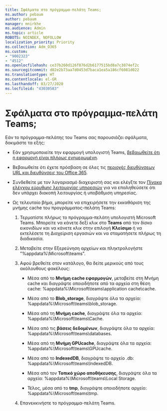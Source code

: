 ```yaml
---
title: Σφάλματα στο πρόγραμμα-πελάτη Teams;
ms.author: pebaum
author: pebaum
manager: mnirkhe
ms.audience: Admin
ms.topic: article
ROBOTS: NOINDEX, NOFOLLOW
localization_priority: Priority
ms.collection: Adm_O365
ms.custom:
- "9002323"
- "4512"
ms.openlocfilehash: ce37b260d126f876d2b6177515bd8a7c3874ef2c
ms.sourcegitcommit: d02e2b73aa7d0453d7baca1ea5a186cf6081d022
ms.translationtype: HT
ms.contentlocale: el-GR
ms.lasthandoff: 03/27/2020
ms.locfileid: "43030583"
---
```

# <a name="teams-client-crashing"></a>Σφάλματα στο πρόγραμμα-πελάτη Teams;

Εάν το πρόγραμμα-πελάτης του Teams σας παρουσιάζει σφάλματα, δοκιμάστε τα εξής:

- Εάν χρησιμοποιείτε την εφαρμογή υπολογιστή Teams, [βεβαιωθείτε ότι η εφαρμογή είναι πλήρως ενημερωμένη](https://support.office.com/article/Update-Microsoft-Teams-535a8e4b-45f0-4f6c-8b3d-91bca7a51db1).

- Βεβαιωθείτε ότι έχετε πρόσβαση σε όλες τις [περιοχές διευθύνσεων URL και διευθύνσεις του Office 365](https://docs.microsoft.com/microsoftteams/connectivity-issues).

- Συνδεθείτε με τον λογαριασμό διαχειριστή σας και ελέγξτε τον [Πίνακα ελέγχου εύρυθμης λειτουργίας υπηρεσιών](https://docs.microsoft.com/office365/enterprise/view-service-health) για να επαληθεύσετε ότι δεν υπάρχει διακοπή λειτουργίας ή υποβάθμιση υπηρεσίας.

 - Ως τελευταίο βήμα, μπορείτε να επιχειρήσετε την εκκαθάριση της μνήμης cache του προγράμματος-πελάτη Teams:

    1.  Τερματίστε πλήρως το πρόγραμμα-πελάτη υπολογιστή Microsoft Teams. Μπορείτε να κάνετε δεξί κλικ στο **Teams** από τον δίσκο εικονιδίων και να κάνετε κλικ στην επιλογή **Κλείσιμο** ή να εκτελέσετε τη Διαχείριση εργασιών και να σταματήσετε πλήρως τη διαδικασία.

    2.  Μεταβείτε στην Εξερεύνηση αρχείων και πληκτρολογήστε "%appdata%\Microsoft\teams".

    3.  Αφού βρεθείτε στον κατάλογο, θα δείτε μερικούς από τους ακόλουθους φακέλους:

         - Μέσα από το **Μνήμη cache εφαρμογών**, μεταβείτε στη Μνήμη cache και διαγράψτε οποιοδήποτε από τα αρχεία στη θέση cache: %appdata%\Microsoft\teams\application cache\cache.

        - Μέσα από το **Blob_storage**, διαγράψτε όλα τα αρχεία: %appdata%\Microsoft\teams\blob_storage.

        - Μέσα από τη **Μνήμη cache**, διαγράψτε όλα τα αρχεία: %appdata%\Microsoft\teams\Cache.

        - Μέσα από τις **βάσεις δεδομένων**, διαγράψτε όλα τα αρχεία: %appdata%\Microsoft\teams\databases.

        - Μέσα από τη **Μνήμη GPUcache**, διαγράψτε όλα τα αρχεία: %appdata%\Microsoft\teams\GPUcache.

        - Μέσα από το **IndexedDB**, διαγράψτε το αρχείο .db: %appdata%\Microsoft\teams\IndexedDB.

        - Μέσα από τον **Τοπικό χώρο αποθήκευσης**, διαγράψτε όλα τα αρχεία: %appdata%\Microsoft\teams\Local Storage.

        - Τέλος, μέσα από το **tmp**, διαγράψτε οποιοδήποτε αρχείο: %appdata%\Microsoft\teams\tmp.

    4. Επανεκκινήστε το πρόγραμμα-πελάτη Teams.
